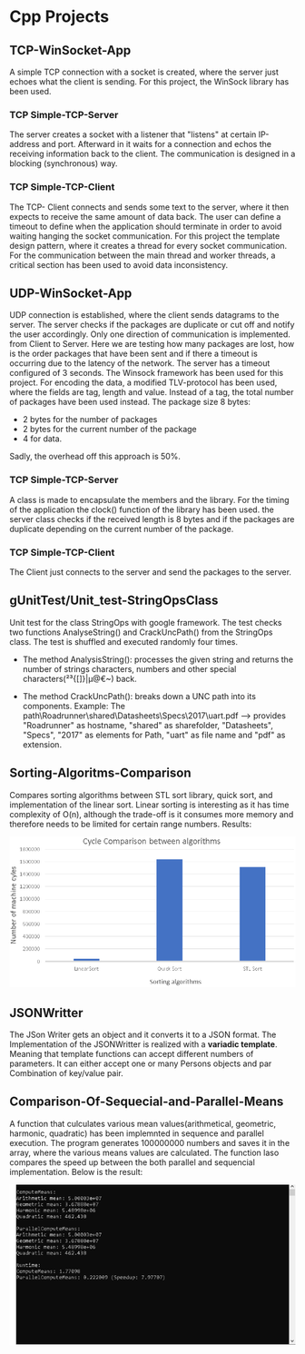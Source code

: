 # Cpp Projects

## TCP-WinSocket-App

A simple TCP connection with a socket is created, where the server just echoes what the client is sending. For this project, the WinSock library has been used. 

### TCP Simple-TCP-Server

The server creates a socket with a listener that "listens" at certain IP-address and port. Afterward in it waits for a connection and echos the receiving information back to the client. The communication is designed in a blocking (synchronous) way.

### TCP Simple-TCP-Client

The TCP- Client connects and sends some text to the server, where it then expects to receive the same amount of data back. The user can define a timeout to define when the application should terminate in order to avoid waiting hanging the socket communication. For this project the template design pattern, where it creates a thread for every socket communication. For the communication between the main thread and worker threads, a critical section has been used to avoid data inconsistency. 

## UDP-WinSocket-App

UDP connection is established, where the client sends datagrams to the server. The server checks if the packages are duplicate or cut off and notify the user accordingly. Only one direction of communication is implemented. from Client to Server.  Here we are testing how many packages are lost, how is the order packages that have been sent and if there a timeout is occurring due to the latency of the network. The server has a timeout configured of 3 seconds. The Winsock framework has been used for this project. For encoding the data, a modified TLV-protocol has been used, where the fields are tag, length and value. Instead of a tag, the total number of packages have been used instead. 
The package size 8 bytes:
* 2 bytes for the number of packages
* 2 bytes for the current number of the package 
* 4 for data. 

Sadly, the overhead off this approach is 50%.

### TCP Simple-TCP-Server

A class is made to encapsulate the members and the library. For the timing of the application the clock() function of the library <ctime> has been used. the server class checks if the received length is 8 bytes and if the packages are duplicate depending on the current number of the package. 


### TCP Simple-TCP-Client

The Client just connects to the server and send the packages to the server.

## gUnitTest/Unit_test-StringOpsClass

Unit test for the class StringOps with google framework. The test checks two functions AnalyseString() and CrackUncPath() from the StringOps class. The test is shuffled and executed randomly four times.

* The method AnalysisString(): processes the given string and returns the number of strings characters, numbers and other special characters(²³{[]}|µ@€~) back.

* The method CrackUncPath(): breaks down a UNC path into its components.
Example: The path\\Roadrunner\shared\Datasheets\Specs\2017\uart.pdf --> provides "Roadrunner" as hostname, "shared" as sharefolder, "Datasheets", "Specs", "2017"
as elements for Path, "uart" as file name and "pdf" as extension. 


## Sorting-Algoritms-Comparison

Compares sorting algorithms between STL sort library, quick sort, and implementation of the linear sort. Linear sorting is interesting as it has time complexity of O(n), although the trade-off is it consumes more memory and therefore needs to be limited for certain range numbers. Results:

<img src="./Sorting-Algoritms-Comparison/Bar%20Chart.PNG" width="650" >

## JSONWritter

The JSon Writer gets an object and it converts it to a JSON format. The Implementation of the JSONWritter is realized with a __variadic template__. Meaning that template functions can accept different numbers of parameters. It can either accept one or many Persons objects and par Combination of key/value pair.


## Comparison-Of-Sequecial-and-Parallel-Means

A function that culculates various mean values(arithmetical, geometric, harmonic, quadratic) has been implemnted in sequence and parallel execution. The program generates 100000000 numbers and saves it in the array, where the various means values are calculated. The function laso compares the speed up between the both parallel and sequencial implementation. Below is the result:

<img src=".//Comparison-Of-Sequecial-and-Parallel-Means/Image.png" width="650" >





